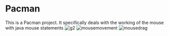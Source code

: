 # Pacman
This is a Pacman project. It specifically deals with the working of the mouse with java mouse statements
![g2](https://cloud.githubusercontent.com/assets/18600300/16445959/d4d02d8c-3e02-11e6-82f9-b4790503ed5e.png)
![mousemovement](https://cloud.githubusercontent.com/assets/18600300/16445967/dea78148-3e02-11e6-9715-692b6825bb4d.png)
![mousedrag](https://cloud.githubusercontent.com/assets/18600300/16446087/78f64de2-3e03-11e6-9dc0-8de3c9cd195f.png)

